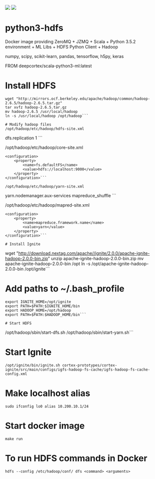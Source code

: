 [![](https://images.microbadger.com/badges/image/deepcortex/python3-hdfs.svg)](https://microbadger.com/images/deepcortex/python3-hdfs "Get your own image badge on microbadger.com")
[![](https://images.microbadger.com/badges/commit/deepcortex/python3-hdfs.svg)](https://microbadger.com/images/deepcortex/python3-hdfs "Get your own commit badge on microbadger.com")

# python3-hdfs
Docker image providing ZeroMQ + JZMQ + Scala + Python 3.5.2 environment + ML Libs + HDFS Python Client + Hadoop

numpy, scipy, scikit-learn, pandas, tensorflow, h5py, keras

FROM deepcortex/scala-python3-ml:latest

# Install HDFS
```
wget "http://mirrors.ocf.berkeley.edu/apache/hadoop/common/hadoop-2.6.5/hadoop-2.6.5.tar.gz"
tar xvfz hadoop-2.6.5.tar.gz
mv hadoop-2.6.5 /usr/local/hadoop
ln -s /usr/local/hadoop /opt/hadoop```

# Modify hadoop files  
/opt/hadoop/etc/hadoop/hdfs-site.xml
```
<configuration>
    <property>
        <name>dfs.replication</name>
        <value>1</value>
    </property>
</configuration>```

/opt/hadoop/etc/hadoop/core-site.xml
```
<configuration>
    <property>
        <name>fs.defaultFS</name>
        <value>hdfs://localhost:9000</value>
    </property>
</configuration>```

/opt/hadoop/etc/hadoop/yarn-site.xml
```
<configuration>
    <property>
        <name>yarn.nodemanager.aux-services</name>
        <value>mapreduce_shuffle</value>
    </property>
</configuration>```

/opt/hadoop/etc/hadoop/mapred-site.xml
```
<configuration>
    <property>
        <name>mapreduce.framework.name</name>
        <value>yarn</value>
    </property>
</configuration>```

# Install Ignite
```
wget "http://download.nextag.com/apache//ignite/2.0.0/apache-ignite-hadoop-2.0.0-bin.zip"
unzip apache-ignite-hadoop-2.0.0-bin.zip
mv apache-ignite-hadoop-2.0.0-bin /opt
ln -s /opt/apache-ignite-hadoop-2.0.0-bin /opt/ignite```

# Add paths to ~/.bash_profile
```
export IGNITE_HOME=/opt/ignite
export PATH=$PATH:$IGNITE_HOME/bin
export HADOOP_HOME=/opt/hadoop
export PATH=$PATH:$HADOOP_HOME/bin```

# Start HDFS
```
/opt/hadoop/sbin/start-dfs.sh
/opt/hadoop/sbin/start-yarn.sh```

# Start Ignite 
```/opt/ignite/bin/ignite.sh cortex-prototypes/cortex-ignite/src/main/configs/igfs-hadoop-fs-cache/igfs-hadoop-fs-cache-config.xml```

# Make localhost alias
```sudo ifconfig lo0 alias 10.200.10.1/24```

# Start docker image 
```make run```

# To run HDFS commands in Docker
```hdfs --config /etc/hadoop/conf/ dfs <command> <arguments>```
